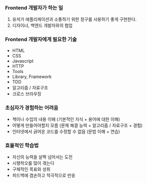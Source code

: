 ### Frontend 개발자가 하는 일
1. 유저가 애플리케이션과 소통하기 위한 창구를 사용하기 좋게 구현한다.
2. 디자이너, 백엔드 개발자와의 협업

###  Frontend 개발자에게 필요한 기술
+ HTML
+ CSS
+ Javascript
+ HTTP
+ Tools
+ Library, Framework
+ TDD
+ 알고리즘 / 자료구조
+ 크로스 브라우징

### 초심자가 경험하는 어려움
+ 책이나 수업의 내용 이해 (기본적인 지식 + 용어에 대한 이해)
+ 어떻게 만들어야할지 모름 (문제 해결 능력 + 알고리즘 / 자료구조 + 경험)
+ 인터넷에서 긁어온 코드를  수정할 수 없음 (문법 이해 + 연습)

### 효율적인 학습법
+ 자신의 능력을 살짝 넘어서는 도전
+ 시행착오를 많이 겪는다
+ 구체적인 목표와 성취
+ 피드백에 겸손하고 적극적으로 반응